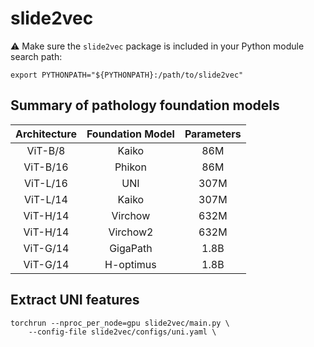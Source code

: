# slide2vec

:warning: Make sure the `slide2vec` package is included in your Python module search path:

```shell
export PYTHONPATH="${PYTHONPATH}:/path/to/slide2vec"
```

## Summary of pathology foundation models

| **Architecture** | **Foundation Model** | **Parameters** |
|:----------------:|:--------------------:|:--------------:|
|      ViT-B/8     |         Kaiko        |       86M      |
|     ViT-B/16     |        Phikon        |       86M      |
|     ViT-L/16     |          UNI         |      307M      |
|     ViT-L/14     |         Kaiko        |      307M      |
|     ViT-H/14     |        Virchow       |      632M      |
|     ViT-H/14     |       Virchow2       |      632M      |
|     ViT-G/14     |       GigaPath       |      1.8B      |
|     ViT-G/14     |       H-optimus      |      1.8B      |

## Extract UNI features

```shell
torchrun --nproc_per_node=gpu slide2vec/main.py \
    --config-file slide2vec/configs/uni.yaml \
```